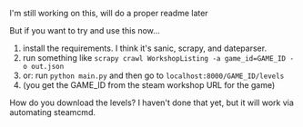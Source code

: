 I'm still working on this, will do a proper readme later

But if you want to try and use this now...

1.  install the requirements. I think it's sanic, scrapy, and dateparser.
2.  run something like `scrapy crawl WorkshopListing -a game_id=GAME_ID -o out.json`
3.  or: run `python main.py` and then go to `localhost:8000/GAME_ID/levels`
4.  (you get the GAME_ID from the steam workshop URL for the game)

How do you download the levels? I haven't done that yet, but it will work via automating
steamcmd.
